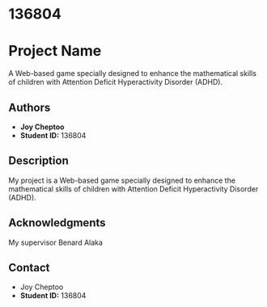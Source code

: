 # 136804
# Project Name
A Web-based game specially designed to enhance the mathematical skills of children with Attention Deficit Hyperactivity Disorder (ADHD).

## Authors
- **Joy Cheptoo**
- **Student ID:** 136804


## Description
My project is a Web-based game specially designed to enhance the mathematical skills of children with Attention Deficit Hyperactivity Disorder (ADHD). 


## Acknowledgments
My supervisor Benard Alaka

## Contact
- Joy Cheptoo
- **Student ID:** 136804



